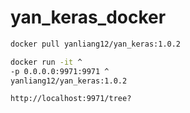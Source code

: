 # yan_keras_docker


```bash
docker pull yanliang12/yan_keras:1.0.2
```


```bash
docker run -it ^
-p 0.0.0.0:9971:9971 ^
yanliang12/yan_keras:1.0.2
```


```
http://localhost:9971/tree?
```
